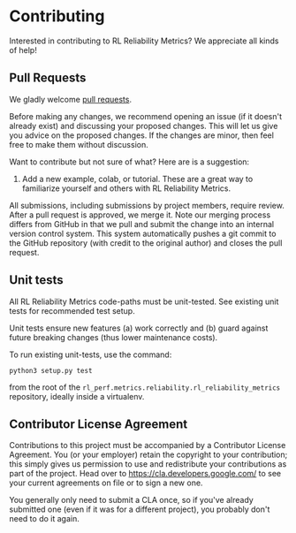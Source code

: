 # Contributing

Interested in contributing to RL Reliability Metrics? We appreciate all kinds of
help!

## Pull Requests

We gladly welcome
[pull requests](https://help.github.com/articles/about-pull-requests/).

Before making any changes, we recommend opening an issue (if it doesn't already
exist) and discussing your proposed changes. This will let us give you advice on
the proposed changes. If the changes are minor, then feel free to make them
without discussion.

Want to contribute but not sure of what? Here are is a suggestion:

1.  Add a new example, colab, or tutorial. These are a great way to familiarize
    yourself and others with RL Reliability Metrics.

All submissions, including submissions by project members, require review. After
a pull request is approved, we merge it. Note our merging process differs from
GitHub in that we pull and submit the change into an internal version control
system. This system automatically pushes a git commit to the GitHub repository
(with credit to the original author) and closes the pull request.

## Unit tests

All RL Reliability Metrics code-paths must be unit-tested. See existing unit
tests for recommended test setup.

Unit tests ensure new features (a) work correctly and (b) guard against future
breaking changes (thus lower maintenance costs).

To run existing unit-tests, use the command:

```shell
python3 setup.py test
```

from the root of the `rl_perf.metrics.reliability.rl_reliability_metrics` repository, ideally inside a
virtualenv.

## Contributor License Agreement

Contributions to this project must be accompanied by a Contributor License
Agreement. You (or your employer) retain the copyright to your contribution;
this simply gives us permission to use and redistribute your contributions as
part of the project. Head over to <https://cla.developers.google.com/> to see
your current agreements on file or to sign a new one.

You generally only need to submit a CLA once, so if you've already submitted one
(even if it was for a different project), you probably don't need to do it
again.
